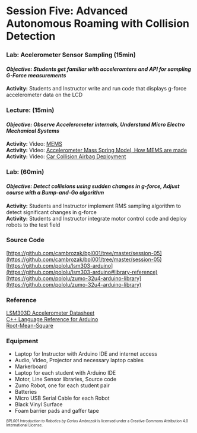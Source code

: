# Session Five: Advanced Autonomous Roaming with Collision Detection

### Lab: Acelerometer Sensor Sampling (15min)
#### _**Objective: Students get familiar with acceleromters and API for sampling G-Force measurements**_
**Activity:** Students and Instructor write and run code that displays g-force accelerometer data on the LCD<br>

### Lecture: (15min)
#### _**Objective: Observe Accelerometer internals, Understand Micro Electro Mechanical Systems**_
**Activity:** Video: [MEMS](https://youtu.be/i2U49usFo10)<br>
**Activity:** Video: [Accelerometer Mass Spring Model, How MEMS are made](https://youtu.be/i2U49usFo10)<br>
**Activity:** Video: [Car Collision Airbag Deployment](https://youtu.be/ObXspXB9sJI)

### Lab: (60min)
#### _**Objective: Detect collisions using sudden changes in g-force, Adjust course with a Bump-and-Go algorithm**_
**Activity:** Students and Instructor implement RMS sampling algorithm to detect significant changes in g-force<br>
**Activity:** Students and Instructor integrate motor control code and deploy robots to the test field

### Source Code
[https://github.com/cambrozak/bpl001/tree/master/session-05](https://github.com/cambrozak/bpl001/tree/master/session-05)<br>
[https://github.com/pololu/lsm303-arduino](https://github.com/pololu/lsm303-arduino#library-reference)<br>
[https://github.com/pololu/zumo-32u4-arduino-library](https://github.com/pololu/zumo-32u4-arduino-library)

### Reference
[LSM303D Accelerometer Datasheet](https://www.pololu.com/file/download/LSM303D.pdf?file_id=0J703)<br>
[C++ Language Reference for Arduino](https://www.arduino.cc/en/Reference/HomePage)<br>
[Root-Mean-Square](https://www.youtube.com/watch?v=ziUPFOmyB5U)

### Equipment
* Laptop for Instructor with Arduino IDE and internet access
* Audio, Video, Projector and necessary laptop cables
* Markerboard
* Laptop for each student with Arduino IDE
* Motor, Line Sensor libraries, Source code
* Zumo Robot, one for each student pair
* Batteries
* Micro USB Serial Cable for each Robot
* Black Vinyl Surface
* Foam barrier pads and gaffer tape

<sup><sub>*BPL001 Introduction to Robotics by Carlos Ambrozak* is licensed under a Creative Commons Attribution 4.0 International License.</sub></sup>
